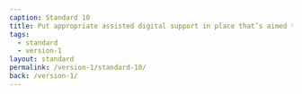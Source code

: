 ```yaml
---
caption: Standard 10
title: Put appropriate assisted digital support in place that’s aimed towards those who genuinely need it.
tags:
  - standard
  - version-1
layout: standard
permalink: /version-1/standard-10/
back: /version-1/
---
```

